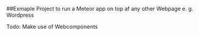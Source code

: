 ##Exmaple Project to run a Meteor app on top af any other Webpage e. g. Wordpress

Todo: Make use of Webcomponents